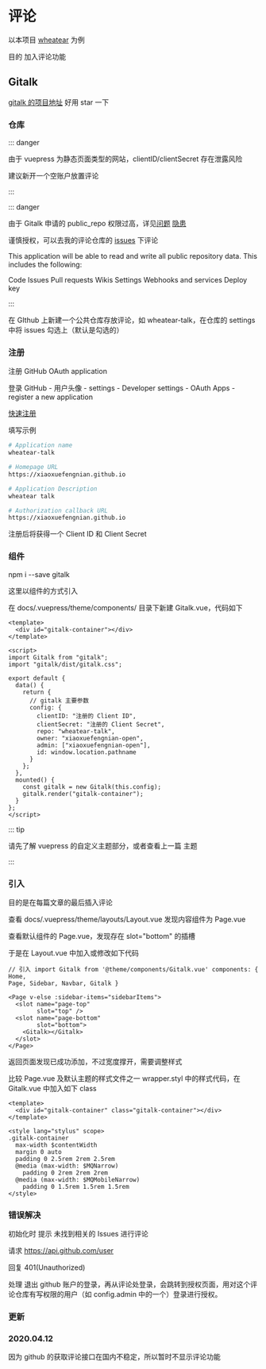 # 评论

以本项目 [wheatear](https://github.com/xiaoxuefengnian/wheatear) 为例

目的 加入评论功能

## Gitalk

[gitalk 的项目地址](https://github.com/gitalk/gitalk/blob/master/readme-cn.md) 好用 star 一下

### 仓库

::: danger

由于 vuepress 为静态页面类型的网站，clientID/clientSecret 存在泄露风险

建议新开一个空账户放置评论

:::

::: danger

由于 Gitalk 申请的 public_repo 权限过高，详见[问题](https://github.com/gitalk/gitalk/issues/95) [隐患](https://www.v2ex.com/t/535608)

谨慎授权，可以去我的评论仓库的 [issues](https://github.com/xiaoxuefengnian-open/wheatear-talk/issues/3) 下评论

This application will be able to read and write all public repository data. This includes the following:

Code
Issues
Pull requests
Wikis
Settings
Webhooks and services
Deploy key

:::

在 GIthub 上新建一个公共仓库存放评论，如 wheatear-talk，在仓库的 settings 中将 issues 勾选上（默认是勾选的）

### 注册

注册 GitHub OAuth application

登录 GitHub - 用户头像 - settings - Developer settings - OAuth Apps - register a new application

[快速注册](https://github.com/settings/applications/new)

填写示例

```bash
# Application name
wheatear-talk

# Homepage URL
https://xiaoxuefengnian.github.io

# Application Description
wheatear talk

# Authorization callback URL
https://xiaoxuefengnian.github.io
```

注册后将获得一个 Client ID 和 Client Secret

### 组件

npm i --save gitalk

这里以组件的方式引入

在 docs/.vuepress/theme/components/ 目录下新建 Gitalk.vue，代码如下

```vue
<template>
  <div id="gitalk-container"></div>
</template>

<script>
import Gitalk from "gitalk";
import "gitalk/dist/gitalk.css";

export default {
  data() {
    return {
      // gitalk 主要参数
      config: {
        clientID: "注册的 Client ID",
        clientSecret: "注册的 Client Secret",
        repo: "wheatear-talk",
        owner: "xiaoxuefengnian-open",
        admin: ["xiaoxuefengnian-open"],
        id: window.location.pathname
      }
    };
  },
  mounted() {
    const gitalk = new Gitalk(this.config);
    gitalk.render("gitalk-container");
  }
};
</script>
```

::: tip

请先了解 vuepress 的自定义主题部分，或者查看上一篇 主题

:::

### 引入

目的是在每篇文章的最后插入评论

查看 docs/.vuepress/theme/layouts/Layout.vue 发现内容组件为 Page.vue

查看默认组件的 Page.vue，发现存在 slot="bottom" 的插槽

于是在 Layout.vue 中加入或修改如下代码

```vue
// 引入 import Gitalk from '@theme/components/Gitalk.vue' components: { Home,
Page, Sidebar, Navbar, Gitalk }

<Page v-else :sidebar-items="sidebarItems">
  <slot name="page-top"
        slot="top" />
  <slot name="page-bottom"
        slot="bottom">
    <Gitalk></Gitalk>
  </slot>
</Page>
```

返回页面发现已成功添加，不过宽度撑开，需要调整样式

比较 Page.vue 及默认主题的样式文件之一 wrapper.styl 中的样式代码，在 Gitalk.vue 中加入如下 class

```vue
<template>
  <div id="gitalk-container" class="gitalk-container"></div>
</template>

<style lang="stylus" scope>
.gitalk-container
  max-width $contentWidth
  margin 0 auto
  padding 0 2.5rem 2rem 2.5rem
  @media (max-width: $MQNarrow)
    padding 0 2rem 2rem 2rem
  @media (max-width: $MQMobileNarrow)
    padding 0 1.5rem 1.5rem 1.5rem
</style>
```

### 错误解决

初始化时 提示 未找到相关的 Issues 进行评论

请求 https://api.github.com/user

回复 401(Unauthorized)

处理 退出 github 账户的登录，再从评论处登录，会跳转到授权页面，用对这个评论仓库有写权限的用户（如 config.admin 中的一个）登录进行授权。

### 更新

### 2020.04.12

因为 github 的获取评论接口在国内不稳定，所以暂时不显示评论功能
